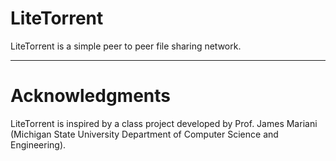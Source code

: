 # LiteTorrent

LiteTorrent is a simple peer to peer file sharing network.

------

# Acknowledgments

LiteTorrent is inspired by a class project developed by Prof. James Mariani (Michigan State University Department of Computer Science and Engineering).
